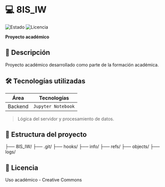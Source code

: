 # 💻 8IS_IW  
![Estado](https://img.shields.io/badge/ESTADO-EN%20DESARROLLO-yellow) ![Licencia](https://img.shields.io/badge/LICENCIA-ACADÉMICO-blue)  

**Proyecto académico**  

## 📌 Descripción
Proyecto académico desarrollado como parte de la formación académica.

## 🛠 Tecnologías utilizadas
| Área       | Tecnologías |
|------------|-------------|
| Backend | `Jupyter Notebook`  
> Lógica del servidor y procesamiento de datos.


## 📂 Estructura del proyecto
├── 8IS_IW/
    ├── .git/
        ├── hooks/
        ├── info/
        ├── refs/
        ├── objects/
        ├── logs/


## 📄 Licencia
Uso académico - Creative Commons
